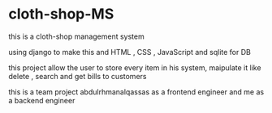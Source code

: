 # cloth-shop-MS
this is a cloth-shop management system 

using django to make this and HTML , CSS , JavaScript and sqlite for DB

this project allow the user to store every item in his system, maipulate it like delete , search and get bills to customers  

this is a team project abdulrhmanalqassas as a frontend engineer and me as a backend engineer  
